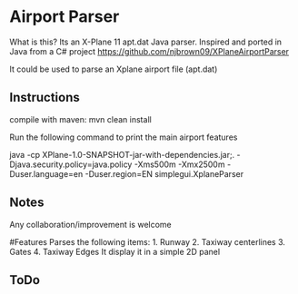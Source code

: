 # Airport Parser

What is this? Its an X-Plane 11 apt.dat Java parser. 
Inspired and ported in Java from a C# project https://github.com/njbrown09/XPlaneAirportParser

It could be used to parse an Xplane airport file (apt.dat)

## Instructions
compile with maven: mvn clean install

Run the following command to print the main airport features
 
java -cp XPlane-1.0-SNAPSHOT-jar-with-dependencies.jar;. -Djava.security.policy=java.policy -Xms500m -Xmx2500m -Duser.language=en -Duser.region=EN simplegui.XplaneParser 

## Notes
Any collaboration/improvement is welcome 

#Features
Parses the following items:
	1. Runway
	2. Taxiway centerlines
	3. Gates
	4. Taxiway Edges
It display it in a simple 2D panel
## ToDo

